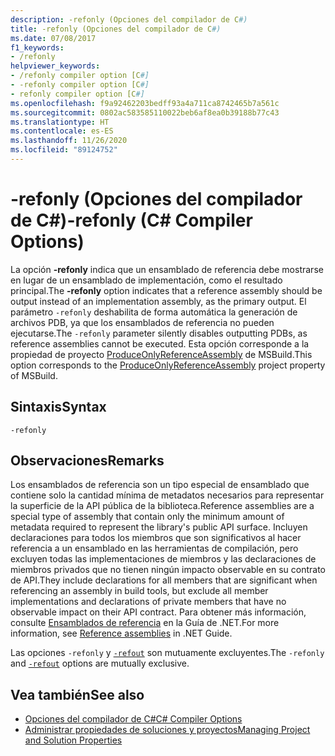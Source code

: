 ```yaml
---
description: -refonly (Opciones del compilador de C#)
title: -refonly (Opciones del compilador de C#)
ms.date: 07/08/2017
f1_keywords:
- /refonly
helpviewer_keywords:
- /refonly compiler option [C#]
- -refonly compiler option [C#]
- refonly compiler option [C#]
ms.openlocfilehash: f9a92462203bedff93a4a711ca8742465b7a561c
ms.sourcegitcommit: 0802ac583585110022beb6af8ea0b39188b77c43
ms.translationtype: HT
ms.contentlocale: es-ES
ms.lasthandoff: 11/26/2020
ms.locfileid: "89124752"
---
```

# <a name="-refonly-c-compiler-options"></a><span data-ttu-id="44e33-103">-refonly (Opciones del compilador de C#)</span><span class="sxs-lookup"><span data-stu-id="44e33-103">-refonly (C# Compiler Options)</span></span>

<span data-ttu-id="44e33-104">La opción **-refonly** indica que un ensamblado de referencia debe mostrarse en lugar de un ensamblado de implementación, como el resultado principal.</span><span class="sxs-lookup"><span data-stu-id="44e33-104">The **-refonly** option indicates that a reference assembly should be output instead of an implementation assembly, as the primary output.</span></span> <span data-ttu-id="44e33-105">El parámetro `-refonly` deshabilita de forma automática la generación de archivos PDB, ya que los ensamblados de referencia no pueden ejecutarse.</span><span class="sxs-lookup"><span data-stu-id="44e33-105">The `-refonly` parameter silently disables outputting PDBs, as reference assemblies cannot be executed.</span></span> <span data-ttu-id="44e33-106">Esta opción corresponde a la propiedad de proyecto [ProduceOnlyReferenceAssembly](/visualstudio/msbuild/common-msbuild-project-properties) de MSBuild.</span><span class="sxs-lookup"><span data-stu-id="44e33-106">This option corresponds to the [ProduceOnlyReferenceAssembly](/visualstudio/msbuild/common-msbuild-project-properties) project property of MSBuild.</span></span>

## <a name="syntax"></a><span data-ttu-id="44e33-107">Sintaxis</span><span class="sxs-lookup"><span data-stu-id="44e33-107">Syntax</span></span>

```console
-refonly
```

## <a name="remarks"></a><span data-ttu-id="44e33-108">Observaciones</span><span class="sxs-lookup"><span data-stu-id="44e33-108">Remarks</span></span>

<span data-ttu-id="44e33-109">Los ensamblados de referencia son un tipo especial de ensamblado que contiene solo la cantidad mínima de metadatos necesarios para representar la superficie de la API pública de la biblioteca.</span><span class="sxs-lookup"><span data-stu-id="44e33-109">Reference assemblies are a special type of assembly that contain only the minimum amount of metadata required to represent the library's public API surface.</span></span> <span data-ttu-id="44e33-110">Incluyen declaraciones para todos los miembros que son significativos al hacer referencia a un ensamblado en las herramientas de compilación, pero excluyen todas las implementaciones de miembros y las declaraciones de miembros privados que no tienen ningún impacto observable en su contrato de API.</span><span class="sxs-lookup"><span data-stu-id="44e33-110">They include declarations for all members that are significant when referencing an assembly in build tools, but exclude all member implementations and declarations of private members that have no observable impact on their API contract.</span></span> <span data-ttu-id="44e33-111">Para obtener más información, consulte [Ensamblados de referencia](../../../standard/assembly/reference-assemblies.md) en la Guía de .NET.</span><span class="sxs-lookup"><span data-stu-id="44e33-111">For more information, see [Reference assemblies](../../../standard/assembly/reference-assemblies.md) in .NET Guide.</span></span>

<span data-ttu-id="44e33-112">Las opciones `-refonly` y [`-refout`](refout-compiler-option.md) son mutuamente excluyentes.</span><span class="sxs-lookup"><span data-stu-id="44e33-112">The `-refonly` and [`-refout`](refout-compiler-option.md) options are mutually exclusive.</span></span>

## <a name="see-also"></a><span data-ttu-id="44e33-113">Vea también</span><span class="sxs-lookup"><span data-stu-id="44e33-113">See also</span></span>

- [<span data-ttu-id="44e33-114">Opciones del compilador de C#</span><span class="sxs-lookup"><span data-stu-id="44e33-114">C# Compiler Options</span></span>](./index.md)
- [<span data-ttu-id="44e33-115">Administrar propiedades de soluciones y proyectos</span><span class="sxs-lookup"><span data-stu-id="44e33-115">Managing Project and Solution Properties</span></span>](/visualstudio/ide/managing-project-and-solution-properties)
